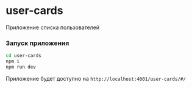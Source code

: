 # user-cards

Приложение списка пользователей

### Запуск приложения

```bash
cd user-cards
npm i
npm run dev
```

Приложение будет доступно на `http://localhost:4001/user-cards/#/`
